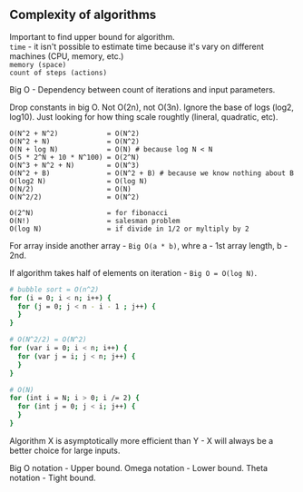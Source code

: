 Complexity of algorithms
-

Important to find upper bound for algorithm.
<br>`time` - it isn't possible to estimate time because it's vary on different machines (CPU, memory, etc.)
<br>`memory (space)`
<br>`count of steps (actions)`

Big O - Dependency between count of iterations and input parameters.

Drop constants in big O. Not O(2n), not O(3n).
Ignore the base of logs (log2, log10).
Just looking for how thing scale roughtly (lineral, quadratic, etc).

````
O(N^2 + N^2)            = O(N^2)
O(N^2 + N)              = O(N^2)
O(N + log N)            = O(N) # because log N < N
O(5 * 2^N + 10 * N^100) = O(2^N)
O(N^3 + N^2 + N)        = O(N^3)
O(N^2 + B)              = O(N^2 + B) # because we know nothing about B
O(log2 N)               = O(log N)
O(N/2)                  = O(N)
O(N^2/2)                = O(N^2)

O(2^N)                  = for fibonacci
O(N!)                   = salesman problem
O(log N)                = if divide in 1/2 or myltiply by 2
````

For array inside another array - `Big O(a * b)`,
whre a - 1st array length, b - 2nd.

If algorithm takes half of elements on iteration - `Big O = O(log N)`.

````sh
# bubble sort = O(n^2)
for (i = 0; i < n; i++) {
  for (j = 0; j < n - i - 1 ; j++) {
  }
}

# O(N^2/2) = O(N^2)
for (var i = 0; i < n; i++) {
  for (var j = i; j < n; j++) {
  }
}

# O(N)
for (int i = N; i > 0; i /= 2) {
  for (int j = 0; j < i; j++) {
  }
}
````

Algorithm X is asymptotically more efficient than Y -
X will always be a better choice for large inputs.

Big O notation - Upper bound.
Omega notation - Lower bound.
Theta notation - Tight bound.
